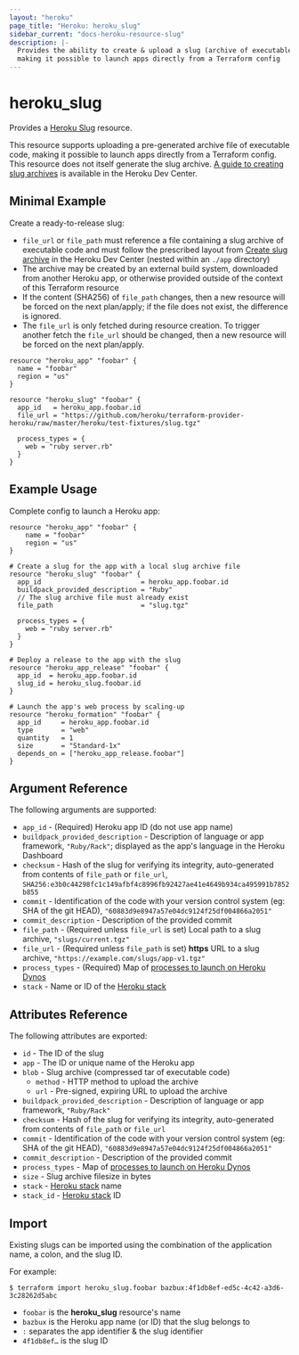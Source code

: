 ```yaml
---
layout: "heroku"
page_title: "Heroku: heroku_slug"
sidebar_current: "docs-heroku-resource-slug"
description: |-
  Provides the ability to create & upload a slug (archive of executable code) to an app,
  making it possible to launch apps directly from a Terraform config
---
```


# heroku\_slug

Provides a [Heroku Slug](https://devcenter.heroku.com/articles/platform-api-reference#slug)
resource.

This resource supports uploading a pre-generated archive file of executable code, making it possible to launch apps
directly from a Terraform config. This resource does not itself generate the slug archive.
[A guide to creating slug archives](https://devcenter.heroku.com/articles/platform-api-deploying-slugs) is available
in the Heroku Dev Center.

## Minimal Example

Create a ready-to-release slug:

* `file_url` or `file_path` must reference a file containing a slug archive of executable code
  and must follow the prescribed layout from [Create slug archive](https://devcenter.heroku.com/articles/platform-api-deploying-slugs#create-slug-archive)
  in the Heroku Dev Center (nested within an `./app` directory)
* The archive may be created by an external build system, downloaded from another Heroku app,
  or otherwise provided outside of the context of this Terraform resource
* If the content (SHA256) of `file_path` changes, then a new resource will be forced on the next plan/apply;
  if the file does not exist, the difference is ignored.
* The `file_url` is only fetched during resource creation. To trigger another fetch the `file_url` should be changed,
  then a new resource will be forced on the next plan/apply.

```hcl-terraform
resource "heroku_app" "foobar" {
  name = "foobar"
  region = "us"
}

resource "heroku_slug" "foobar" {
  app_id   = heroku_app.foobar.id
  file_url = "https://github.com/heroku/terraform-provider-heroku/raw/master/heroku/test-fixtures/slug.tgz"

  process_types = {
    web = "ruby server.rb"
  }
}
```

## Example Usage

Complete config to launch a Heroku app:

```hcl-terraform
resource "heroku_app" "foobar" {
    name = "foobar"
    region = "us"
}

# Create a slug for the app with a local slug archive file
resource "heroku_slug" "foobar" {
  app_id                         = heroku_app.foobar.id
  buildpack_provided_description = "Ruby"
  // The slug archive file must already exist
  file_path                      = "slug.tgz"

  process_types = {
    web = "ruby server.rb"
  }
}

# Deploy a release to the app with the slug
resource "heroku_app_release" "foobar" {
  app_id  = heroku_app.foobar.id
  slug_id = heroku_slug.foobar.id
}

# Launch the app's web process by scaling-up
resource "heroku_formation" "foobar" {
  app_id     = heroku_app.foobar.id
  type       = "web"
  quantity   = 1
  size       = "Standard-1x"
  depends_on = ["heroku_app_release.foobar"]
}
```

## Argument Reference

The following arguments are supported:

* `app_id` - (Required) Heroku app ID (do not use app name)
* `buildpack_provided_description` - Description of language or app framework, `"Ruby/Rack"`;
  displayed as the app's language in the Heroku Dashboard
* `checksum` - Hash of the slug for verifying its integrity, auto-generated from contents of `file_path` or `file_url`,
  `SHA256:e3b0c44298fc1c149afbf4c8996fb92427ae41e4649b934ca495991b7852b855`
* `commit` - Identification of the code with your version control system (eg: SHA of the git HEAD), `"60883d9e8947a57e04dc9124f25df004866a2051"`
* `commit_description` - Description of the provided commit
* `file_path` - (Required unless `file_url` is set) Local path to a slug archive, `"slugs/current.tgz"`
* `file_url` - (Required unless `file_path` is set) **https** URL to a slug archive, `"https://example.com/slugs/app-v1.tgz"`
* `process_types` - (Required) Map of [processes to launch on Heroku Dynos](https://devcenter.heroku.com/articles/process-model)
* `stack` - Name or ID of the [Heroku stack](https://devcenter.heroku.com/articles/stack)

## Attributes Reference

The following attributes are exported:

* `id` - The ID of the slug
* `app` - The ID or unique name of the Heroku app
* `blob` - Slug archive (compressed tar of executable code)
  * `method` - HTTP method to upload the archive
  * `url` - Pre-signed, expiring URL to upload the archive
* `buildpack_provided_description` - Description of language or app framework, `"Ruby/Rack"`
* `checksum` - Hash of the slug for verifying its integrity, auto-generated from contents of `file_path` or `file_url`
* `commit` - Identification of the code with your version control system (eg: SHA of the git HEAD), `"60883d9e8947a57e04dc9124f25df004866a2051"`
* `commit_description` - Description of the provided commit
* `process_types` - Map of [processes to launch on Heroku Dynos](https://devcenter.heroku.com/articles/process-model)
* `size` - Slug archive filesize in bytes
* `stack` - [Heroku stack](https://devcenter.heroku.com/articles/stack) name
* `stack_id` - [Heroku stack](https://devcenter.heroku.com/articles/stack) ID

## Import
Existing slugs can be imported using the combination of the application name, a colon, and the slug ID.

For example:

```
$ terraform import heroku_slug.foobar bazbux:4f1db8ef-ed5c-4c42-a3d6-3c28262d5abc
```

* `foobar` is the **heroku_slug** resource's name
* `bazbux` is the Heroku app name (or ID) that the slug belongs to
* `:` separates the app identifier & the slug identifier
* `4f1db8ef…` is the slug ID

